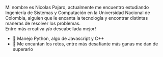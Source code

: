 <!--
**Loading**  
Loading...  
Loading..  
Loading.  
**Load Successful!**  
-->
Mi nombre es Nicolas Pajaro, actualmente me encuentro estudiando Ingeniería de Sistemas y Computación en la Universidad Nacional de Colombia, alguien que le encanta la tecnología y encontrar distintas maneras de resolver los problemas.  
Entre más creativa y/o descabellada mejor!
- 🌱 Manejo Python, algo de Javascript y C++
- 💬 Me encantan los retos, entre más desafiante más ganas me dan de superarlo
<!--
**Npajaro25/Npajaro25** is a ✨ _special_ ✨ repository because its `README.md` (this file) appears on your GitHub profile.

Here are some ideas to get you started:

- 🔭 I’m currently working on ...
- 🌱 I’m currently learning ...
- 👯 I’m looking to collaborate on ...
- 🤔 I’m looking for help with ...
- 💬 Ask me about ...
- 📫 How to reach me: ...
- 😄 Pronouns: ...
- ⚡ Fun fact: ...
-->
